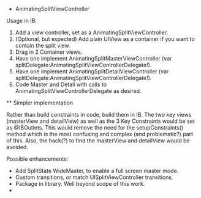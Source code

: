 * AnimatingSplitViewController

Usage in IB:
 1) Add a view controller, set as a AnimatingSplitViewController.
 1) (Optional, but expected) Add plain UIView as a container if you want to contain the split view.
 1) Drag in 2 Container views.
 1) Have one implement AnimatingSplitMasterViewController (var splitDelegate:AnimatingSplitViewControllerDelegate!).
 1) Have one implement AnimatingSplitDetailViewController (var splitDelegate:AnimatingSplitViewControllerDelegate!).
 1) Code Master and Detail with calls to AnimatingSplitViewControllerDelegate as desired.

** Simpler implementation

Rather than build constraints in code, build them in IB. The two key views (masterView and detailView) as well as the 
3 Key Constraints would be set as @IBOutlets. This would remove the need for the setupConstraints() method which is 
the most confusing and complex (and problematic?) part of this. Also, the hack(?) to find the masterView and detailView
would be avoided.

Possible enhancements:
 - Add SplitState WideMaster, to enable a full screen master mode.
 - Custom transitions, or match UISplitViewController transitions.
 - Package in library. Well beyond scope of this work.
 - 
